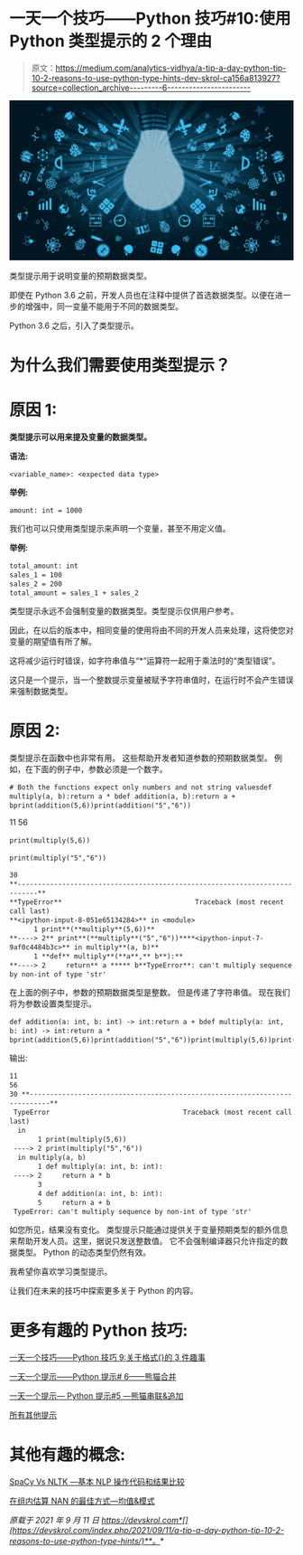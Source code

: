 # 一天一个技巧——Python 技巧#10:使用 Python 类型提示的 2 个理由

> 原文：<https://medium.com/analytics-vidhya/a-tip-a-day-python-tip-10-2-reasons-to-use-python-type-hints-dev-skrol-ca156a813927?source=collection_archive---------6----------------------->

![](img/5b2e5373fd1df3377295d96c129339e1.png)

类型提示用于说明变量的预期数据类型。

即使在 Python 3.6 之前，开发人员也在注释中提供了首选数据类型。以便在进一步的增强中，同一变量不能用于不同的数据类型。

Python 3.6 之后，引入了类型提示。

# 为什么我们需要使用类型提示？

# 原因 1:

**类型提示可以用来提及变量的数据类型。**

**语法:**

```
<variable_name>: <expected data type>
```

**举例:**

```
amount: int = 1000
```

我们也可以只使用类型提示来声明一个变量，甚至不用定义值。

**举例:**

```
total_amount: int 
sales_1 = 100 
sales_2 = 200 
total_amount = sales_1 + sales_2
```

类型提示永远不会强制变量的数据类型。类型提示仅供用户参考。

因此，在以后的版本中，相同变量的使用将由不同的开发人员来处理，这将使您对变量的期望值有所了解。

这将减少运行时错误，如字符串值与“*”运算符一起用于乘法时的“类型错误”。

这只是一个提示，当一个整数提示变量被赋予字符串值时，在运行时不会产生错误来强制数据类型。

# 原因 2:

类型提示在函数中也非常有用。
这些帮助开发者知道参数的预期数据类型。
例如，在下面的例子中，参数必须是一个数字。

```
# Both the functions expect only numbers and not string valuesdef multiply(a, b):return a * bdef addition(a, b):return a + bprint(addition(5,6))print(addition("5","6"))
```

11
56

`print(multiply(5,6))`

`print(multiply("5","6"))`

```
30
**---------------------------------------------------------------------------**
**TypeError**                                 Traceback (most recent call last)
**<ipython-input-8-051e65134284>** in <module>
      1 print**(**multiply**(5,6))**
**----> 2** print**(**multiply**("5","6"))****<ipython-input-7-9af0c4484b3c>** in multiply**(a, b)**
      1 **def** multiply**(**a**,** b**):**
**----> 2     return** a ***** b**TypeError**: can't multiply sequence by non-int of type 'str'
```

在上面的例子中，参数的预期数据类型是整数。
但是传递了字符串值。
现在我们将为参数设置类型提示。

```
def addition(a: int, b: int) -> int:return a + bdef multiply(a: int, b: int) -> int:return a * bprint(addition(5,6))print(addition("5","6"))print(multiply(5,6))print(multiply("5","6"))
```

输出:

```
11
56
30 **---------------------------------------------------------------------------**
 TypeError                                 Traceback (most recent call last)
  in 
       1 print(multiply(5,6))
 ----> 2 print(multiply("5","6"))
  in multiply(a, b)
       1 def multiply(a: int, b: int):
 ----> 2     return a * b
       3 
       4 def addition(a: int, b: int):
       5     return a + b
 TypeError: can't multiply sequence by non-int of type 'str'
```

如您所见，结果没有变化。
类型提示只能通过提供关于变量预期类型的额外信息来帮助开发人员。这里，据说只发送整数值。
它不会强制编译器只允许指定的数据类型。
Python 的动态类型仍然有效。

我希望你喜欢学习类型提示。

让我们在未来的技巧中探索更多关于 Python 的内容。

# 更多有趣的 Python 技巧:

[一天一个技巧——Python 技巧 9:关于格式{}的 3 件趣事](https://devskrol.com/index.php/2021/09/03/a-tip-a-day-python-tip-9-3-interesting-things-about-format/)

[一天一个提示——Python 提示# 6——熊猫合并](https://devskrol.com/index.php/2020/10/25/a-tip-a-day-python-tip-6-pandas-merge/)

[一天一个提示— Python 提示#5 —熊猫串联&追加](https://devskrol.com/index.php/2020/10/20/a-tip-a-day-python-tip-5-pandas-concat-append/)

[所有其他提示](https://devskrol.com/index.php/category/python-tips/)

# 其他有趣的概念:

[SpaCy Vs NLTK —基本 NLP 操作代码和结果比较](https://devskrol.com/index.php/2021/04/17/spacy-vs-nltk-basic-nlp-operations-code-and-result-comparison/)

[在组内估算 NAN 的最佳方式—均值&模式](https://devskrol.com/index.php/2020/08/09/best-way-to-impute-nan-within-groups-mean-mode/)

*原载于 2021 年 9 月 11 日 https://devskrol.com*[](https://devskrol.com/index.php/2021/09/11/a-tip-a-day-python-tip-10-2-reasons-to-use-python-type-hints/)**。**